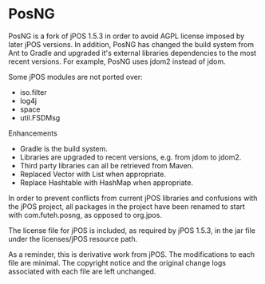 # PosNG
PosNG is a fork of jPOS 1.5.3 in order to avoid AGPL license imposed by later jPOS versions.  In addition, PosNG has changed the build system from Ant to Gradle and upgraded it's external libraries dependencies to the most recent versions.  For example, PosNG uses jdom2 instead of jdom.

Some jPOS modules are not ported over:
* iso.filter
* log4j
* space
* util.FSDMsg

Enhancements
* Gradle is the build system.
* Libraries are upgraded to recent versions, e.g. from jdom to jdom2.
* Third party libraries can all be retrieved from Maven.
* Replaced Vector with List when appropriate.
* Replace Hashtable with HashMap when appropriate.  

In order to prevent conflicts from current jPOS libraries and confusions with the jPOS project, all packages in the project have been renamed to start with com.futeh.posng, as opposed to org.jpos.

The license file for jPOS is included, as required by jPOS 1.5.3, in the jar file under the licenses/jPOS resource path.

As a reminder, this is derivative work from jPOS.  The modifications to each file are minimal.  The copyright notice and the original change logs associated with each file are left unchanged.


